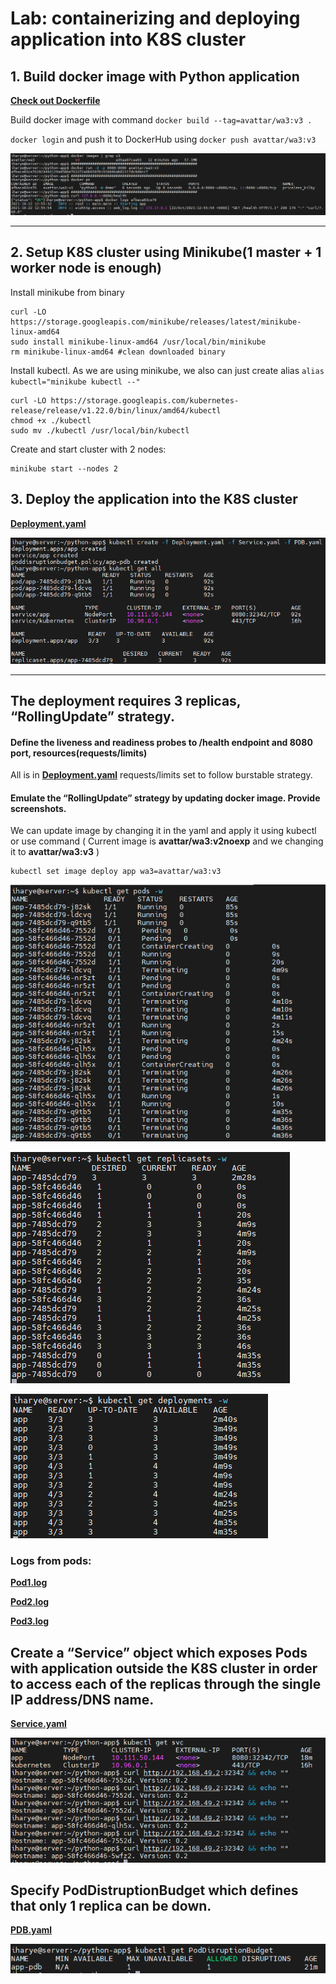 # Lab: containerizing and deploying application into K8S cluster 
## 1. Build docker image with Python  application
**[Check out Dockerfile](https://github.com/AvaTTaR/python-app/blob/main/Dockerfile "Check out Dockerfile")**

Build docker image with command `docker build --tag=avattar/wa3:v3 . `

`docker login` and push it to DockerHub using `docker push avattar/wa3:v3` 

![](1_Docker_image.png)

---

## 2. Setup K8S cluster using Minikube(1 master + 1 worker node is enough)

Install minikube from binary

```
curl -LO https://storage.googleapis.com/minikube/releases/latest/minikube-linux-amd64
sudo install minikube-linux-amd64 /usr/local/bin/minikube
rm minikube-linux-amd64 #clean downloaded binary
```

Install kubectl. As we are using minikube, we also can just create alias `alias kubectl="minikube kubectl --"`

```
curl -LO https://storage.googleapis.com/kubernetes-release/release/v1.22.0/bin/linux/amd64/kubectl
chmod +x ./kubectl
sudo mv ./kubectl /usr/local/bin/kubectl
```

Create and start cluster with 2 nodes:
```
minikube start --nodes 2
```

## 3. Deploy the application into the K8S cluster

**[Deployment.yaml](https://github.com/AvaTTaR/python-app/blob/main/Deployment.yaml "Check out Deployment.yaml")**


![](2_k8s_deploy.png)


---

## The deployment requires 3 replicas, “RollingUpdate” strategy. 
#### Define the liveness and readiness probes to /health endpoint and 8080 port, resources(requests/limits) 

All is in **[Deployment.yaml](https://github.com/AvaTTaR/python-app/blob/main/Deployment.yaml "Check out Deployment.yaml")** requests/limits set to follow burstable strategy. 

#### Emulate the “RollingUpdate” strategy by updating docker image. Provide screenshots. 

We can update image by changing it in the yaml and apply it using kubectl or use command ( Current image is **avattar/wa3:v2noexp** and we changing it to **avattar/wa3:v3** )
```
kubectl set image deploy app wa3=avattar/wa3:v3
```

![](3_1_RollingUpdate_pods.png)

![](3_2_RollingUpdate_rs.png)

![](3_3_RollingUpdate_deploy.png)

### Logs from pods:

**[Pod1.log](https://github.com/AvaTTaR/python-app/blob/main/Week3_Docker_Kubernetes/pod1.log "Check out pod1.log")**

**[Pod2.log](https://github.com/AvaTTaR/python-app/blob/main/Week3_Docker_Kubernetes/pod1.log "Check out pod1.log")**

**[Pod3.log](https://github.com/AvaTTaR/python-app/blob/main/Week3_Docker_Kubernetes/pod1.log "Check out pod1.log")**


## Create a “Service” object which exposes Pods with application outside the K8S cluster in order to access each of the replicas through the single IP address/DNS name.

**[Service.yaml](https://github.com/AvaTTaR/python-app/blob/main/Service.yaml "Check out Service.yaml")**

![](4_svc_curl.png)

## Specify PodDistruptionBudget which defines that only 1 replica can be down. 

**[PDB.yaml](https://github.com/AvaTTaR/python-app/blob/main/PDB.yaml "Check out PDB.yaml")**

![](5_pdb.png)
